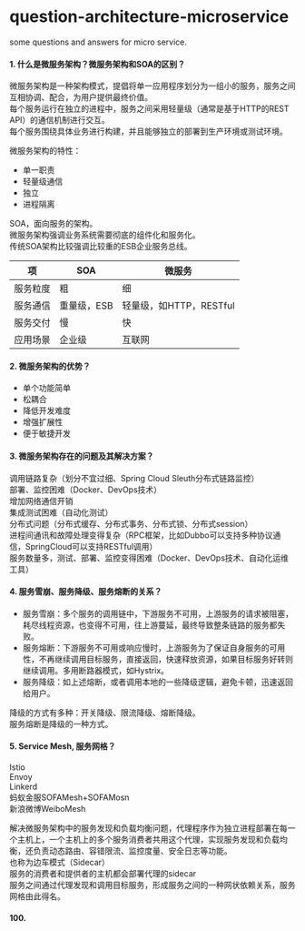 # question-architecture-microservice
some questions and answers for micro service.

#### 1. 什么是微服务架构？微服务架构和SOA的区别？
微服务架构是一种架构模式，提倡将单一应用程序划分为一组小的服务，服务之间互相协调、配合，为用户提供最终价值。<br>
每个服务运行在独立的进程中，服务之间采用轻量级（通常是基于HTTP的REST API）的通信机制进行交互。<br>
每个服务围绕具体业务进行构建，并且能够独立的部署到生产环境或测试环境。

微服务架构的特性：
- 单一职责
- 轻量级通信
- 独立
- 进程隔离

SOA，面向服务的架构。<br>
微服务架构强调业务系统需要彻底的组件化和服务化。<br>
传统SOA架构比较强调比较重的ESB企业服务总线。

项 | SOA | 微服务
-|-|-
服务粒度 | 粗 | 细
服务通信 | 重量级，ESB | 轻量级，如HTTP，RESTful
服务交付 | 慢 | 快
应用场景 | 企业级 | 互联网

#### 2. 微服务架构的优势？
- 单个功能简单
- 松耦合
- 降低开发难度
- 增强扩展性
- 便于敏捷开发

#### 3. 微服务架构存在的问题及其解决方案？
调用链路复杂（划分不宜过细、Spring Cloud Sleuth分布式链路监控）<br>
部署、监控困难（Docker、DevOps技术）<br>
增加网络通信开销<br>
集成测试困难（自动化测试）<br>
分布式问题（分布式缓存、分布式事务、分布式锁、分布式session）<br>
进程间通讯和故障处理变得复杂（RPC框架，比如Dubbo可以支持多种协议通信，SpringCloud可以支持RESTful调用）<br>
服务数量多，测试、部署、监控变得困难（Docker、DevOps技术、自动化运维工具）<br>

#### 4. 服务雪崩、服务降级、服务熔断的关系？
- 服务雪崩：多个服务的调用链中，下游服务不可用，上游服务的请求被阻塞，耗尽线程资源，也变得不可用，往上游蔓延，最终导致整条链路的服务都失败。<br>
- 服务熔断：下游服务不可用或响应慢时，上游服务为了保证自身服务的可用性，不再继续调用目标服务，直接返回，快速释放资源，如果目标服务好转则继续调用。多用断路器模式，如Hystrix。<br>
- 服务降级：如上述熔断，或者调用本地的一些降级逻辑，避免卡顿，迅速返回给用户。<br>

降级的方式有多种：开关降级、限流降级、熔断降级。<br>
服务熔断是降级的一种方式。

#### 5. Service Mesh, 服务网格？
Istio<br>
Envoy<br>
Linkerd<br>
蚂蚁金服SOFAMesh+SOFAMosn<br>
新浪微博WeiboMesh

解决微服务架构中的服务发现和负载均衡问题，代理程序作为独立进程部署在每一个主机上，一个主机上的多个服务消费者共用这个代理，实现服务发现和负载均衡，还负责动态路由、容错限流、监控度量、安全日志等功能。<br>
也称为边车模式（Sidecar）<br>
服务的消费者和提供者的主机都会部署代理的sidecar<br>
服务之间通过代理发现和调用目标服务，形成服务之间的一种网状依赖关系，服务网格由此得名。<br>








#### 100.
